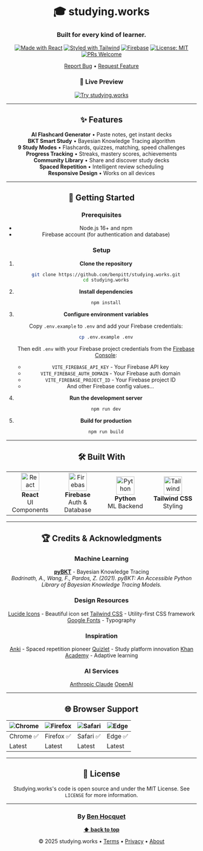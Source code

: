 <div align="center">

# 🎓 studying.works

### Built for every kind of learner.

[![Made with React](https://img.shields.io/badge/React-18-61dafb?logo=react&logoColor=white)](https://react.dev/)
[![Styled with Tailwind](https://img.shields.io/badge/Tailwind-CSS-38bdf8?logo=tailwindcss&logoColor=white)](https://tailwindcss.com/)
[![Firebase](https://img.shields.io/badge/Firebase-Backend-ffca28?logo=firebase&logoColor=black)](https://firebase.google.com/)
[![License: MIT](https://img.shields.io/badge/License-MIT-blue.svg)](LICENSE)
[![PRs Welcome](https://img.shields.io/badge/PRs-welcome-brightgreen.svg)](CONTRIBUTING.md)

[Report Bug](https://github.com/benpitt/studying.works/issues) • [Request Feature](https://github.com/benpitt/studying.works/issues)

<div align="center">

### 🎯 Live Preview

<a href="https://studying.works">
  <img src="https://img.shields.io/badge/🎓_Try_It_Live-studying.works-667eea?style=for-the-badge" alt="Try studying.works"/>
</a>

</div>

---

## ✨ Features

 **AI Flashcard Generator** • Paste notes, get instant decks  
 **BKT Smart Study** • Bayesian Knowledge Tracing algorithm  
 **9 Study Modes** • Flashcards, quizzes, matching, speed challenges  
**Progress Tracking** • Streaks, mastery scores, achievements  
**Community Library** • Share and discover study decks  
**Spaced Repetition** • Intelligent review scheduling  
**Responsive Design** • Works on all devices  

---

## 🚀 Getting Started

### Prerequisites
- Node.js 16+ and npm
- Firebase account (for authentication and database)

### Setup

1. **Clone the repository**
   ```bash
   git clone https://github.com/benpitt/studying.works.git
   cd studying.works
   ```

2. **Install dependencies**
   ```bash
   npm install
   ```

3. **Configure environment variables**

   Copy `.env.example` to `.env` and add your Firebase credentials:
   ```bash
   cp .env.example .env
   ```

   Then edit `.env` with your Firebase project credentials from the [Firebase Console](https://console.firebase.google.com/):
   - `VITE_FIREBASE_API_KEY` - Your Firebase API key
   - `VITE_FIREBASE_AUTH_DOMAIN` - Your Firebase auth domain
   - `VITE_FIREBASE_PROJECT_ID` - Your Firebase project ID
   - And other Firebase config values...

4. **Run the development server**
   ```bash
   npm run dev
   ```

5. **Build for production**
   ```bash
   npm run build
   ```

---

## 🛠️ Built With

<table>
<tr>
<td align="center" width="25%">
<img src="https://cdn.jsdelivr.net/gh/devicons/devicon/icons/react/react-original.svg" width="48" height="48" alt="React" />
<br><strong>React</strong>
<br>UI Components
</td>
<td align="center" width="25%">
<img src="https://cdn.jsdelivr.net/gh/devicons/devicon/icons/firebase/firebase-plain.svg" width="48" height="48" alt="Firebase" />
<br><strong>Firebase</strong>
<br>Auth & Database
</td>
<td align="center" width="25%">
<img src="https://cdn.jsdelivr.net/gh/devicons/devicon/icons/python/python-original.svg" width="48" height="48" alt="Python" />
<br><strong>Python</strong>
<br>ML Backend
</td>
<td align="center" width="25%">
<img src="https://upload.wikimedia.org/wikipedia/commons/thumb/d/d5/Tailwind_CSS_Logo.svg/2560px-Tailwind_CSS_Logo.svg.png" width="48" height="48" alt="Tailwind" />
<br><strong>Tailwind CSS</strong>
<br>Styling
</td>
</tr>
</table>

---

## 🏆 Credits & Acknowledgments

### Machine Learning
**[pyBKT](https://github.com/CAHLR/pyBKT)** - Bayesian Knowledge Tracing  
*Badrinath, A., Wang, F., Pardos, Z. (2021). pyBKT: An Accessible Python Library of Bayesian Knowledge Tracing Models.*

### Design Resources
[Lucide Icons](https://lucide.dev/) - Beautiful icon set
[Tailwind CSS](https://tailwindcss.com/) - Utility-first CSS framework
[Google Fonts](https://fonts.google.com/) - Typography

### Inspiration
[Anki](https://apps.ankiweb.net/) - Spaced repetition pioneer
[Quizlet](https://quizlet.com/) - Study platform innovation
[Khan Academy](https://www.khanacademy.org/) - Adaptive learning

### AI Services
[Anthropic Claude](https://www.anthropic.com/claude) 
[OpenAI](https://openai.com/) 


---

## 🌐 Browser Support

| ![Chrome](https://raw.githubusercontent.com/alrra/browser-logos/master/src/chrome/chrome_48x48.png) | ![Firefox](https://raw.githubusercontent.com/alrra/browser-logos/master/src/firefox/firefox_48x48.png) | ![Safari](https://raw.githubusercontent.com/alrra/browser-logos/master/src/safari/safari_48x48.png) | ![Edge](https://raw.githubusercontent.com/alrra/browser-logos/master/src/edge/edge_48x48.png) |
| --- | --- | --- | --- |
| Chrome ✅ | Firefox ✅ | Safari ✅ | Edge ✅ |
| Latest | Latest | Latest | Latest |

---

## 📜 License

Studying.works's code is open source and under the MIT License. See `LICENSE` for more information.

---

<div align="center">

### By [Ben Hocquet](https://github.com/Benpitt)

**[⬆ back to top](#-studyingworks)**



© 2025 studying.works • [Terms](https://studying.works/terms.html) • [Privacy](https://studying.works/privacy.html) • [About](https://studying.works/about.html)

</div>
